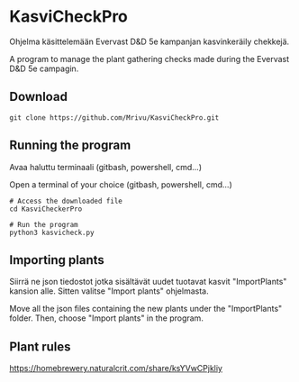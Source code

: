 # KasviCheckPro
Ohjelma käsittelemään Evervast D&D 5e kampanjan kasvinkeräily chekkejä.

A program to manage the plant gathering checks made during the Evervast D&D 5e campagin.

## Download
```
git clone https://github.com/Mrivu/KasviCheckPro.git
```

## Running the program
Avaa haluttu terminaali (gitbash, powershell, cmd...)

Open a terminal of your choice (gitbash, powershell, cmd...)

```
# Access the downloaded file
cd KasviCheckerPro

# Run the program
python3 kasvicheck.py
```

## Importing plants
Siirrä ne json tiedostot jotka sisältävät uudet tuotavat kasvit "ImportPlants" kansion alle. Sitten valitse "Import plants" ohjelmasta.

Move all the json files containing the new plants under the "ImportPlants" folder. Then, choose "Import plants" in the program.

## Plant rules
https://homebrewery.naturalcrit.com/share/ksYVwCPjkliy
